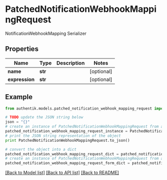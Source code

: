 # PatchedNotificationWebhookMappingRequest

NotificationWebhookMapping Serializer

## Properties
Name | Type | Description | Notes
------------ | ------------- | ------------- | -------------
**name** | **str** |  | [optional] 
**expression** | **str** |  | [optional] 

## Example

```python
from authentik.models.patched_notification_webhook_mapping_request import PatchedNotificationWebhookMappingRequest

# TODO update the JSON string below
json = "{}"
# create an instance of PatchedNotificationWebhookMappingRequest from a JSON string
patched_notification_webhook_mapping_request_instance = PatchedNotificationWebhookMappingRequest.from_json(json)
# print the JSON string representation of the object
print PatchedNotificationWebhookMappingRequest.to_json()

# convert the object into a dict
patched_notification_webhook_mapping_request_dict = patched_notification_webhook_mapping_request_instance.to_dict()
# create an instance of PatchedNotificationWebhookMappingRequest from a dict
patched_notification_webhook_mapping_request_form_dict = patched_notification_webhook_mapping_request.from_dict(patched_notification_webhook_mapping_request_dict)
```
[[Back to Model list]](../README.md#documentation-for-models) [[Back to API list]](../README.md#documentation-for-api-endpoints) [[Back to README]](../README.md)


